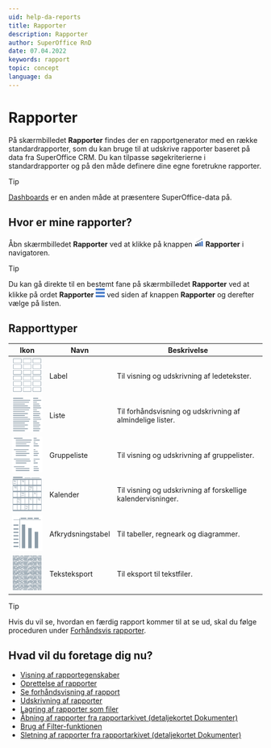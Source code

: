 ```yaml
---
uid: help-da-reports
title: Rapporter
description: Rapporter
author: SuperOffice RnD
date: 07.04.2022
keywords: rapport
topic: concept
language: da
---
```


# Rapporter

På skærmbilledet **Rapporter** findes der en rapportgenerator med en række standardrapporter, som du kan bruge til at udskrive rapporter baseret på data fra SuperOffice CRM. Du kan tilpasse søgekriterierne i standardrapporter og på den måde definere dine egne foretrukne rapporter.

> [!TIP]
> [Dashboards][1] er en anden måde at præsentere SuperOffice-data på.

## Hvor er mine rapporter?

Åbn skærmbilledet **Rapporter** ved at klikke på knappen ![ikon][img7] **Rapporter** i navigatoren.

> [!TIP]
> Du kan gå direkte til en bestemt fane på skærmbilledet **Rapporter** ved at klikke på ordet **Rapporter** ![ikon][img8] ved siden af knappen **Rapporter** og derefter vælge på listen.

## <a id="types" />Rapporttyper

| Ikon | Navn | Beskrivelse |
|---|---|---|
| ![ikon][img1] | Label | Til visning og udskrivning af ledetekster. |
| ![ikon][img2] | Liste | Til forhåndsvisning og udskrivning af almindelige lister. |
| ![ikon][img3] | Gruppeliste | Til visning og udskrivning af gruppelister. |
| ![ikon][img4] | Kalender | Til visning og udskrivning af forskellige kalendervisninger. |
| ![ikon][img5] | Afkrydsningstabel | Til tabeller, regneark og diagrammer. |
| ![ikon][img6] | Teksteksport | Til eksport til tekstfiler. |

> [!TIP]
> Hvis du vil se, hvordan en færdig rapport kommer til at se ud, skal du følge proceduren under [Forhåndsvis rapporter][4].

## Hvad vil du foretage dig nu?

* [Visning af rapportegenskaber][2]
* [Oprettelse af rapporter][3]
* [Se forhåndsvisning af rapport][4]
* [Udskrivning af rapporter][5]
* [Lagring af rapporter som filer][9]
* [Åbning af rapporter fra rapportarkivet (detaljekortet Dokumenter)][6]
* [Brug af Filter-funktionen][7]
* [Sletning af rapporter fra rapportarkivet (detaljekortet Dokumenter)][8]

<!-- Referenced links -->
[1]: ../../dashboard/learn/index.md
[2]: properties.md
[3]: create.md
[4]: preview.md
[5]: print.md
[9]: save.md
[6]: open-from-archive.md
[7]: filter.md
[8]: delete-from-archive.md

<!-- Referenced images -->
[img1]: ../../../media/icons/reports/label.png
[img2]: ../../../media/icons/reports/list.png
[img3]: ../../../media/icons/reports/group-list.png
[img4]: ../../../media/icons/reports/calendar.png
[img5]: ../../../media/icons/reports/cross-table.png
[img6]: ../../../media/icons/reports/text-export.png
[img7]: ../../../../common/icons/nav-reports.png
[img8]: ../../../../common/icons/nav-dropdown-report.png
